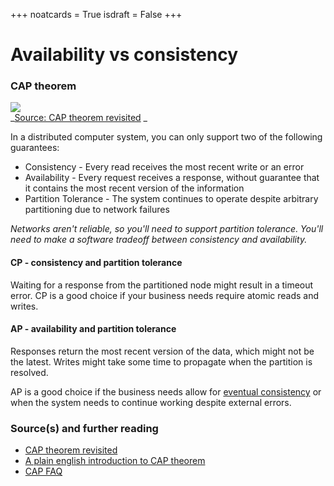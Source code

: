 +++
noatcards = True
isdraft = False
+++

# Availability vs consistency

### CAP theorem

[![](https://camo.githubusercontent.com/13719354da7dcd34cd79ff5f8b6306a67bc18261/687474703a2f2f692e696d6775722e636f6d2f62674c4d4932752e706e67) ](https://camo.githubusercontent.com/13719354da7dcd34cd79ff5f8b6306a67bc18261/687474703a2f2f692e696d6775722e636f6d2f62674c4d4932752e706e67)    
_[Source: CAP theorem revisited](http://robertgreiner.com/2014/08/cap-theorem-revisited) _

In a distributed computer system, you can only support two of the following guarantees:

- Consistency - Every read receives the most recent write or an error
- Availability - Every request receives a response, without guarantee that it contains the most recent version of the information
- Partition Tolerance - The system continues to operate despite arbitrary partitioning due to network failures

_Networks aren't reliable, so you'll need to support partition tolerance. You'll need to make a software tradeoff between consistency and availability._

#### CP - consistency and partition tolerance

Waiting for a response from the partitioned node might result in a timeout error. CP is a good choice if your business needs require atomic reads and writes.

#### AP - availability and partition tolerance

Responses return the most recent version of the data, which might not be the latest. Writes might take some time to propagate when the partition is resolved.

AP is a good choice if the business needs allow for [eventual consistency](https://github.com/donnemartin/system-design-primer#eventual-consistency)  or when the system needs to continue working despite external errors.

### Source(s) and further reading

- [CAP theorem revisited](http://robertgreiner.com/2014/08/cap-theorem-revisited/) 
- [A plain english introduction to CAP theorem](http://ksat.me/a-plain-english-introduction-to-cap-theorem/) 
- [CAP FAQ](https://github.com/henryr/cap-faq) 